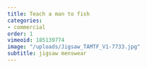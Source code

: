 ```yaml
---
title: Teach a man to fish
categories:
- commercial
order: 1
vimeoid: 185139774
image: "/uploads/Jigsaw_TAMTF_V1-7733.jpg"
subtitle: jigsaw menswear
---
```


